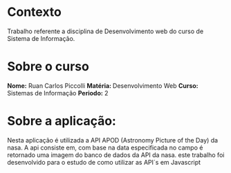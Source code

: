 # Contexto


Trabalho referente a disciplina de Desenvolvimento web
do curso de Sistema de Informação.



# Sobre o curso



<strong>Nome:</strong> Ruan Carlos Piccolli
<strong>Matéria: </strong> Desenvolvimento Web
<strong>Curso:</strong> Sistemas de Informação 
<strong>Periodo:</strong> 2



# Sobre a aplicação:


Nesta aplicação é utilizada a API APOD (Astronomy Picture of the Day) da nasa.
A api consiste em, com base na data especificada no campo é retornado
uma imagem do banco de dados da API da nasa.
este trabalho foi desenvolvido para o estudo de como utilizar as API´s em Javascript


